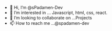 - 👋 Hi, I’m @sPadamen-Dev
- 👀 I’m interested in ... Javascript, html, css, react.
- 💞️ I’m looking to collaborate on ...Projects
- 📫 How to reach me ...@spadamen-dev

<!---
sPadamen-Dev/sPadamen-Dev is a ✨ special ✨ repository because its `README.md` (this file) appears on your GitHub profile.
You can click the Preview link to take a look at your changes.
--->
